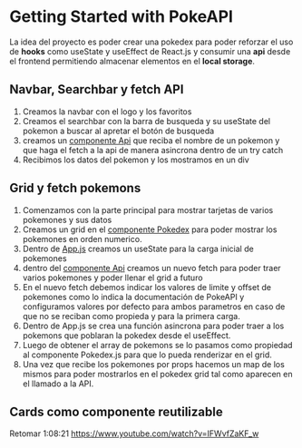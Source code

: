 # Getting Started with PokeAPI
La idea del proyecto es poder crear una pokedex para poder reforzar el uso de <b>hooks</b> como useState y useEffect de React.js y consumir una <b>api</b> desde el frontend permitiendo almacenar elementos en el <b>local storage</b>.

## Navbar, Searchbar y fetch API

1. Creamos la navbar con el logo y los favoritos
2. Creamos el searchbar con la barra de busqueda y su useState del pokemon a buscar al apretar el botón de busqueda
3. creamos un [componente Api](src/Api.js) que reciba el nombre de un pokemon y que haga el fetch a la api de manera asincrona dentro de un try catch
4. Recibimos los datos del pokemon y los mostramos en un div

## Grid y fetch pokemons

1. Comenzamos con la parte principal para mostrar tarjetas de varios pokemones y sus datos
2. Creamos un grid en el [componente Pokedex](src/Pokedex.js) para poder mostrar los pokemones en orden numerico.
3. Dentro de [App.js](App.js) creamos un useState para la carga inicial de pokemones
4. dentro del [componente Api](src/Api.js) creamos un nuevo fetch para poder traer varios pokemones y poder llenar el grid a futuro
5. En el nuevo fetch debemos indicar los valores de limite y offset de pokemones como lo indica la documentación de PokeAPI y configuramos valores por defecto para ambos parametros en caso de que no se reciban como propieda y para la primera carga.
6. Dentro de App.js se crea una función asincrona para poder traer a los pokemons que poblaran la pokedex desde el useEffect.
7. Luego de obtener el array de pokemons se lo pasamos como propiedad al componente Pokedex.js para que lo pueda renderizar en el grid.
8. Una vez que recibe los pokemones por props hacemos un map de los mismos para poder mostrarlos en el pokedex grid tal como aparecen en el llamado a la API.

## Cards como componente reutilizable

Retomar 1:08:21
https://www.youtube.com/watch?v=IFWvfZaKF_w